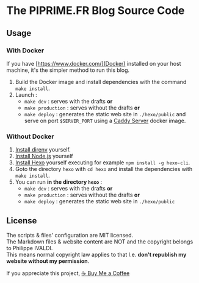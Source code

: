 # The PIPRIME.FR Blog Source Code

## Usage

### With Docker

If you have [https://www.docker.com/](Docker) installed on your host machine, it's the simpler
method to run this blog.

1. Build the Docker image and install dependencies with the command `make install`.
1. Launch :
   - `make dev` : serves with the drafts **or**
   - `make production` : serves without the drafts **or**
   - `make deploy` : generates the static web site in `./hexo/public` and serve on port `$SERVER_PORT` using a [Caddy Server](https://caddyserver.com/) docker image.

### Without Docker

1. [Install direnv](https://direnv.net/) yourself.
1. [Install Node.js](https://nodejs.org/en/download) yourself
1. [Install Hexo](https://hexo.io/docs/#Install-Hexo) yourself executing for example `npm install -g hexo-cli`.
1. Goto the directory `hexo` with `cd hexo` and install the dependencies with `make install`.
1. You can run **in the directory `hexo`** :
   - `make dev` : serves with the drafts **or**
   - `make production` : serves without the drafts **or**
   - `make deploy` : generates the static web site in `./hexo/public`

## License

The scripts & files' configuration are MIT licensed.  
The Markdown files & website content are NOT and the copyright belongs
to Philippe IVALDI.  
This means normal copyright law applies to that I.e. **don't republish my website without my permission**.

If you appreciate this project, [☕ Buy Me a Coffee](https://buymeacoffee.com/pivaldi)
